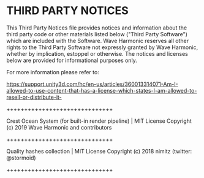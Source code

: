 # THIRD PARTY NOTICES
This Third Party Notices file provides notices and information about the third party code or other materials listed below ("Third Party Software") which are included with the Software. Wave Harmonic reserves all other rights to the Third Party Software not expressly granted by Wave Harmonic, whether by implication, estoppel or otherwise. The notices and licenses below are provided for informational purposes only.

For more information please refer to:

https://support.unity3d.com/hc/en-us/articles/360013314071-Am-I-allowed-to-use-content-that-has-a-license-which-states-I-am-allowed-to-resell-or-distribute-it-

++++++++++++++++++++++++++++++

Crest Ocean System (for built-in render pipeline) | MIT License
Copyright (c) 2019 Wave Harmonic and contributors

++++++++++++++++++++++++++++++

Quality hashes collection | MIT License
Copyright (c) 2018 nimitz (twitter: @stormoid)

++++++++++++++++++++++++++++++

